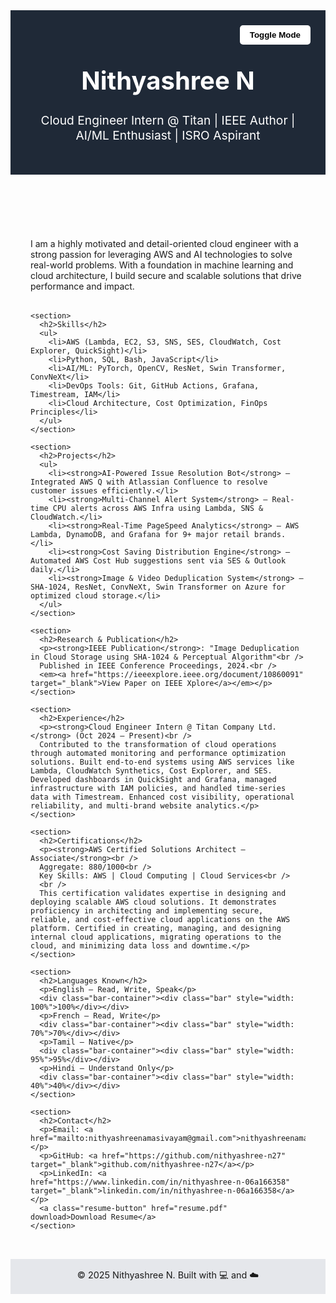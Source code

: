 <!DOCTYPE html>
<html lang="en">
<head>
  <meta charset="UTF-8" />
  <meta name="viewport" content="width=device-width, initial-scale=1.0" />
  <title>Nithyashree N | Cloud Engineer & AI/ML Enthusiast</title>
  <style>
    :root {
      --bg-light: #f4f6f8;
      --text-light: #222;
      --bg-dark: #1e293b;
      --text-dark: #f1f5f9;
    }

    body {
      font-family: 'Inter', sans-serif;
      background-color: var(--bg-light);
      color: var(--text-light);
      transition: background 0.3s, color 0.3s;
      line-height: 1.6;
    }

    body.dark {
      background-color: var(--bg-dark);
      color: var(--text-dark);
    }

    header {
      background: #1f2937;
      color: white;
      padding: 2rem;
      text-align: center;
      position: relative;
    }

    header h1 { font-size: 2.5rem; }
    header p { font-size: 1.2rem; margin-top: 0.5rem; }

    .toggle-btn {
      position: absolute;
      top: 1.5rem;
      right: 1.5rem;
      background: #fff;
      border: none;
      padding: 0.5rem 1rem;
      border-radius: 5px;
      cursor: pointer;
      font-weight: bold;
    }

    body.dark .toggle-btn {
      background: #475569;
      color: white;
    }

    .container {
      max-width: 900px;
      margin: auto;
      padding: 2rem;
    }

    h2 {
      color: #1f2937;
      border-bottom: 2px solid #ddd;
      padding-bottom: 0.5rem;
      margin-bottom: 1rem;
    }

    body.dark h2 {
      color: #f1f5f9;
      border-color: #555;
    }

    ul { list-style-type: none; padding-left: 1.5rem; }
    ul li::before {
      content: "\2192  "; /* Right arrow */
      color: #2563eb;
      font-weight: bold;
    }

    section { margin-bottom: 2rem; }

    footer {
      text-align: center;
      padding: 1rem;
      background: #e5e7eb;
      font-size: 0.9rem;
    }

    body.dark footer {
      background: #334155;
    }

    a { color: #2563eb; text-decoration: none; }
    a:hover { text-decoration: underline; }

    .bar-container {
      background: #e5e7eb;
      border-radius: 5px;
      margin: 0.5rem 0;
      overflow: hidden;
    }

    .bar {
      height: 20px;
      background: #2563eb;
      text-align: right;
      padding-right: 0.5rem;
      color: white;
      font-size: 0.8rem;
      line-height: 20px;
    }

    .resume-button {
      display: inline-block;
      margin-top: 1rem;
      padding: 0.6rem 1.2rem;
      background: #2563eb;
      color: white;
      border-radius: 8px;
      font-weight: bold;
      text-decoration: none;
    }

    .resume-button:hover {
      background: #1e40af;
    }
  </style>
</head>
<body>
  <header>
    <h1>Nithyashree N</h1>
    <p>Cloud Engineer Intern @ Titan | IEEE Author | AI/ML Enthusiast | ISRO Aspirant</p>
    <button class="toggle-btn" onclick="toggleMode()">Toggle Mode</button>
  </header>

  <div class="container">
    <section>
      <p>I am a highly motivated and detail-oriented cloud engineer with a strong passion for leveraging AWS and AI technologies to solve real-world problems. With a foundation in machine learning and cloud architecture, I build secure and scalable solutions that drive performance and impact.</p>
    </section>

    <section>
      <h2>Skills</h2>
      <ul>
        <li>AWS (Lambda, EC2, S3, SNS, SES, CloudWatch, Cost Explorer, QuickSight)</li>
        <li>Python, SQL, Bash, JavaScript</li>
        <li>AI/ML: PyTorch, OpenCV, ResNet, Swin Transformer, ConvNeXt</li>
        <li>DevOps Tools: Git, GitHub Actions, Grafana, Timestream, IAM</li>
        <li>Cloud Architecture, Cost Optimization, FinOps Principles</li>
      </ul>
    </section>

    <section>
      <h2>Projects</h2>
      <ul>
        <li><strong>AI-Powered Issue Resolution Bot</strong> – Integrated AWS Q with Atlassian Confluence to resolve customer issues efficiently.</li>
        <li><strong>Multi-Channel Alert System</strong> – Real-time CPU alerts across AWS Infra using Lambda, SNS & CloudWatch.</li>
        <li><strong>Real-Time PageSpeed Analytics</strong> – AWS Lambda, DynamoDB, and Grafana for 9+ major retail brands.</li>
        <li><strong>Cost Saving Distribution Engine</strong> – Automated AWS Cost Hub suggestions sent via SES & Outlook daily.</li>
        <li><strong>Image & Video Deduplication System</strong> – SHA-1024, ResNet, ConvNeXt, Swin Transformer on Azure for optimized cloud storage.</li>
      </ul>
    </section>

    <section>
      <h2>Research & Publication</h2>
      <p><strong>IEEE Publication</strong>: "Image Deduplication in Cloud Storage using SHA-1024 & Perceptual Algorithm"<br />
      Published in IEEE Conference Proceedings, 2024.<br />
      <em><a href="https://ieeexplore.ieee.org/document/10860091" target="_blank">View Paper on IEEE Xplore</a></em></p>
    </section>

    <section>
      <h2>Experience</h2>
      <p><strong>Cloud Engineer Intern @ Titan Company Ltd.</strong> (Oct 2024 – Present)<br />
      Contributed to the transformation of cloud operations through automated monitoring and performance optimization solutions. Built end-to-end systems using AWS services like Lambda, CloudWatch Synthetics, Cost Explorer, and SES. Developed dashboards in QuickSight and Grafana, managed infrastructure with IAM policies, and handled time-series data with Timestream. Enhanced cost visibility, operational reliability, and multi-brand website analytics.</p>
    </section>

    <section>
      <h2>Certifications</h2>
      <p><strong>AWS Certified Solutions Architect – Associate</strong><br />
      Aggregate: 880/1000<br />
      Key Skills: AWS | Cloud Computing | Cloud Services<br />
      <br />
      This certification validates expertise in designing and deploying scalable AWS cloud solutions. It demonstrates proficiency in architecting and implementing secure, reliable, and cost-effective cloud applications on the AWS platform. Certified in creating, managing, and designing internal cloud applications, migrating operations to the cloud, and minimizing data loss and downtime.</p>
    </section>

    <section>
      <h2>Languages Known</h2>
      <p>English – Read, Write, Speak</p>
      <div class="bar-container"><div class="bar" style="width: 100%">100%</div></div>
      <p>French – Read, Write</p>
      <div class="bar-container"><div class="bar" style="width: 70%">70%</div></div>
      <p>Tamil – Native</p>
      <div class="bar-container"><div class="bar" style="width: 95%">95%</div></div>
      <p>Hindi – Understand Only</p>
      <div class="bar-container"><div class="bar" style="width: 40%">40%</div></div>
    </section>

    <section>
      <h2>Contact</h2>
      <p>Email: <a href="mailto:nithyashreenamasivayam@gmail.com">nithyashreenamasivayam@gmail.com</a></p>
      <p>GitHub: <a href="https://github.com/nithyashree-n27" target="_blank">github.com/nithyashree-n27</a></p>
      <p>LinkedIn: <a href="https://www.linkedin.com/in/nithyashree-n-06a166358" target="_blank">linkedin.com/in/nithyashree-n-06a166358</a></p>
      <a class="resume-button" href="resume.pdf" download>Download Resume</a>
    </section>
  </div>

  <footer>
    © 2025 Nithyashree N. Built with 💻 and ☁️
  </footer>

  <script>
    function toggleMode() {
      document.body.classList.toggle("dark");
    }
  </script>
</body>
</html>
